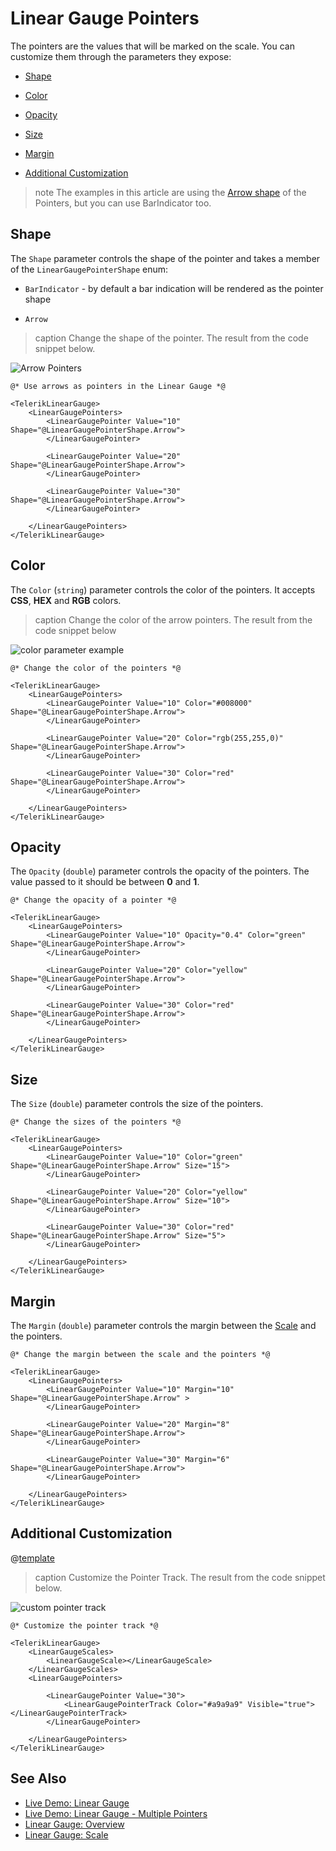 
# Linear Gauge Pointers

The pointers are the values that will be marked on the scale. You can customize them through the parameters they expose:

* [Shape](#shape)

* [Color](#color)

* [Opacity](#opacity)

* [Size](#size)

* [Margin](#margin)

* [Additional Customization](#additional-customization)

>note The examples in this article are using the [Arrow shape](#shape) of the Pointers, but you can use BarIndicator too.

## Shape

The `Shape` parameter controls the shape of the pointer and takes a member of the `LinearGaugePointerShape` enum:

* `BarIndicator` - by default a bar indication will be rendered as the pointer shape

* `Arrow`

>caption Change the shape of the pointer. The result from the code snippet below.

![Arrow Pointers](images/arrow-pointers.png)

````RAZOR
@* Use arrows as pointers in the Linear Gauge *@

<TelerikLinearGauge>
    <LinearGaugePointers>
        <LinearGaugePointer Value="10" Shape="@LinearGaugePointerShape.Arrow">
        </LinearGaugePointer>

        <LinearGaugePointer Value="20" Shape="@LinearGaugePointerShape.Arrow">
        </LinearGaugePointer>

        <LinearGaugePointer Value="30" Shape="@LinearGaugePointerShape.Arrow">
        </LinearGaugePointer>
        
    </LinearGaugePointers>
</TelerikLinearGauge>
````

## Color

The `Color` (`string`) parameter controls the color of the pointers. It accepts **CSS**, **HEX** and **RGB** colors.

>caption Change the color of the arrow pointers. The result from the code snippet below

![color parameter example](images/color-parameter.png)

````RAZOR
@* Change the color of the pointers *@

<TelerikLinearGauge>
    <LinearGaugePointers>
        <LinearGaugePointer Value="10" Color="#008000" Shape="@LinearGaugePointerShape.Arrow">
        </LinearGaugePointer>

        <LinearGaugePointer Value="20" Color="rgb(255,255,0)" Shape="@LinearGaugePointerShape.Arrow">
        </LinearGaugePointer>

        <LinearGaugePointer Value="30" Color="red" Shape="@LinearGaugePointerShape.Arrow">
        </LinearGaugePointer>
        
    </LinearGaugePointers>
</TelerikLinearGauge>
````

## Opacity

The `Opacity` (`double`) parameter controls the opacity of the pointers. The value passed to it should be between **0** and **1**.

````RAZOR
@* Change the opacity of a pointer *@

<TelerikLinearGauge>
    <LinearGaugePointers>
        <LinearGaugePointer Value="10" Opacity="0.4" Color="green" Shape="@LinearGaugePointerShape.Arrow">
        </LinearGaugePointer>

        <LinearGaugePointer Value="20" Color="yellow" Shape="@LinearGaugePointerShape.Arrow">
        </LinearGaugePointer>

        <LinearGaugePointer Value="30" Color="red" Shape="@LinearGaugePointerShape.Arrow">
        </LinearGaugePointer>
        
    </LinearGaugePointers>
</TelerikLinearGauge>
````

## Size

The `Size` (`double`) parameter controls the size of the pointers.

````RAZOR
@* Change the sizes of the pointers *@ 

<TelerikLinearGauge>
    <LinearGaugePointers>
        <LinearGaugePointer Value="10" Color="green" Shape="@LinearGaugePointerShape.Arrow" Size="15">
        </LinearGaugePointer>

        <LinearGaugePointer Value="20" Color="yellow" Shape="@LinearGaugePointerShape.Arrow" Size="10">
        </LinearGaugePointer>

        <LinearGaugePointer Value="30" Color="red" Shape="@LinearGaugePointerShape.Arrow" Size="5">
        </LinearGaugePointer>
        
    </LinearGaugePointers>
</TelerikLinearGauge>
````

## Margin

The `Margin` (`double`) parameter controls the margin between the [Scale](slug:linear-gauge-scale) and the pointers.

````RAZOR
@* Change the margin between the scale and the pointers *@

<TelerikLinearGauge>
    <LinearGaugePointers>
        <LinearGaugePointer Value="10" Margin="10" Shape="@LinearGaugePointerShape.Arrow" >
        </LinearGaugePointer>

        <LinearGaugePointer Value="20" Margin="8" Shape="@LinearGaugePointerShape.Arrow">
        </LinearGaugePointer>

        <LinearGaugePointer Value="30" Margin="6" Shape="@LinearGaugePointerShape.Arrow">
        </LinearGaugePointer>
        
    </LinearGaugePointers>
</TelerikLinearGauge>
````

## Additional Customization

@[template](/_contentTemplates/gauges/additional-customization.md#linear-gauge-additional-customization)

>caption Customize the Pointer Track. The result from the code snippet below.

![custom pointer track](images/custom-pointer-track.png)

````RAZOR
@* Customize the pointer track *@

<TelerikLinearGauge>
    <LinearGaugeScales>
        <LinearGaugeScale></LinearGaugeScale>
    </LinearGaugeScales>
    <LinearGaugePointers>

        <LinearGaugePointer Value="30">
            <LinearGaugePointerTrack Color="#a9a9a9" Visible="true"></LinearGaugePointerTrack>
        </LinearGaugePointer>

    </LinearGaugePointers>
</TelerikLinearGauge>
````

## See Also

* [Live Demo: Linear Gauge](https://demos.telerik.com/blazor-ui/lineargauge/overview)
* [Live Demo: Linear Gauge - Multiple Pointers](https://demos.telerik.com/blazor-ui/lineargauge/multiple-pointers)
* [Linear Gauge: Overview](slug:linear-gauge-overview)
* [Linear Gauge: Scale](slug:linear-gauge-scale)
